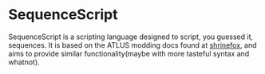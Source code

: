 # SequenceScript
SequenceScript is a scripting language designed to script, you guessed it,
sequences. It is based on the ATLUS modding docs found at [shrinefox](https://docs.shrinefox.com/flowscript/intro-to-scripting), and
aims to provide similar functionality(maybe with more tasteful syntax and whatnot).

